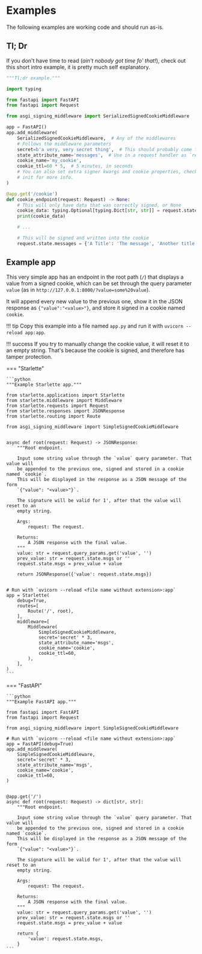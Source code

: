 # Examples

The following examples are working code and should run as-is.

## Tl; Dr

If you don't have time to read (_ain't nobody got time fo' that!_), check out this short intro example, it is pretty much self explanatory.

```python
"""Tl;dr example."""

import typing

from fastapi import FastAPI
from fastapi import Request

from asgi_signing_middleware import SerializedSignedCookieMiddleware

app = FastAPI()
app.add_middleware(
    SerializedSignedCookieMiddleware,  # Any of the middlewares
    # Follows the middleware parameters
    secret=b'a very, very secret thing',  # This should probably come from some configs
    state_attribute_name='messages',  # Use in a request handler as `request.state.messages`
    cookie_name='my_cookie',
    cookie_ttl=60 * 5,  # 5 minutes, in seconds
    # You can also set extra signer kwargs and cookie properties, check the middleware
    # init for more info.
)

@app.get('/cookie')
def cookie_endpoint(request: Request) -> None:
    # This will only have data that was correctly signed, or None
    cookie_data: typing.Optional[typing.Dict[str, str]] = request.state.messages
    print(cookie_data)

    # ...

    # This will be signed and written into the cookie
    request.state.messages = {'A Title': 'The message', 'Another title': 'With another msg'}
```

## Example app

This very simple app has an endpoint in the root path (`/`) that displays a value from a signed cookie, which can be set through the query parameter `value` (as in `http://127.0.0.1:8000/?value=some%20value`).

It will append every new value to the previous one, show it in the JSON response as `{"value":"<value>"}`, and store it signed in a cookie named `cookie`.

!!! tip
    Copy this example into a file named `app.py` and run it with `uvicorn --reload app:app`.

!!! success
    If you try to manually change the cookie value, it will reset it to an empty string. That's because the cookie is signed, and therefore has tamper protection.

=== "Starlette"

    ```python
    """Example Starlette app."""

    from starlette.applications import Starlette
    from starlette.middleware import Middleware
    from starlette.requests import Request
    from starlette.responses import JSONResponse
    from starlette.routing import Route

    from asgi_signing_middleware import SimpleSignedCookieMiddleware


    async def root(request: Request) -> JSONResponse:
        """Root endpoint.

        Input some string value through the `value` query parameter. That value will
        be appended to the previous one, signed and stored in a cookie named `cookie`.
        This will be displayed in the response as a JSON message of the form
        `{"value": "<value>"}`.

        The signature will be valid for 1', after that the value will reset to an
        empty string.

        Args:
            request: The request.

        Returns:
            A JSON response with the final value.
        """
        value: str = request.query_params.get('value', '')
        prev_value: str = request.state.msgs or ''
        request.state.msgs = prev_value + value

        return JSONResponse({'value': request.state.msgs})


    # Run with `uvicorn --reload <file name without extension>:app`
    app = Starlette(
        debug=True,
        routes=[
            Route('/', root),
        ],
        middleware=[
            Middleware(
                SimpleSignedCookieMiddleware,
                secret='secret' * 3,
                state_attribute_name='msgs',
                cookie_name='cookie',
                cookie_ttl=60,
            ),
        ],
    )
    ```

=== "FastAPI"

    ```python
    """Example FastAPI app."""

    from fastapi import FastAPI
    from fastapi import Request

    from asgi_signing_middleware import SimpleSignedCookieMiddleware

    # Run with `uvicorn --reload <file name without extension>:app`
    app = FastAPI(debug=True)
    app.add_middleware(
        SimpleSignedCookieMiddleware,
        secret='secret' * 3,
        state_attribute_name='msgs',
        cookie_name='cookie',
        cookie_ttl=60,
    )

    
    @app.get('/')
    async def root(request: Request) -> dict[str, str]:
        """Root endpoint.

        Input some string value through the `value` query parameter. That value will
        be appended to the previous one, signed and stored in a cookie named `cookie`.
        This will be displayed in the response as a JSON message of the form
        `{"value": "<value>"}`.

        The signature will be valid for 1', after that the value will reset to an
        empty string.

        Args:
            request: The request.

        Returns:
            A JSON response with the final value.
        """
        value: str = request.query_params.get('value', '')
        prev_value: str = request.state.msgs or ''
        request.state.msgs = prev_value + value

        return {
            'value': request.state.msgs,
        }
    ```
